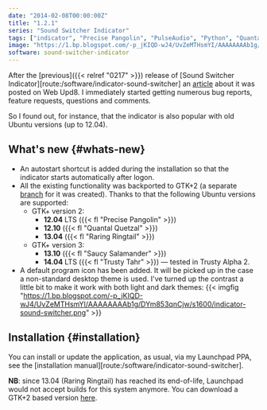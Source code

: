 ```yaml
---
date: "2014-02-08T00:00:00Z"
title: "1.2.1"
series: "Sound Switcher Indicator"
tags: ["indicator", "Precise Pangolin", "PulseAudio", "Python", "Quantal Quetzal", "Raring Ringtail", "Saucy Salamander", "sound", "Sound Switcher Indicator", "Trusty Tahr", "Ubuntu", "Unity"]
image: "https://1.bp.blogspot.com/-p_jKIQD-wJ4/UvZeMTHsmYI/AAAAAAAAb1g/DYm853qnCjw/s1600/indicator-sound-switcher.png"
software: sound-switcher-indicator
---
```


After the [previous]({{< relref "0217" >}}) release of [Sound Switcher Indicator][route:/software/indicator-sound-switcher] an [article](http://www.webupd8.org/2014/02/sound-switcher-ubuntu-indicator.html) about it was posted on Web Upd8. I immediately started getting numerous bug reports, feature requests, questions and comments.

So I found out, for instance, that the indicator is also popular with old Ubuntu versions (up to 12.04).

## What's new {#whats-new}

<!--more-->

* An autostart shortcut is added during the installation so that the indicator starts automatically after logon.
* All the existing functionality was backported to GTK+2 (a separate [branch](https://github.com/yktoo/indicator-sound-switcher/tree/gtk2) for it was created). Thanks to that the following Ubuntu versions are supported:
  * GTK+ version 2:
      * **12.04** LTS ({{< fl "Precise Pangolin" >}})
      * **12.10** ({{< fl "Quantal Quetzal" >}})
      * **13.04** ({{< fl "Raring Ringtail" >}})
  * GTK+ version 3:
      * **13.10** ({{< fl "Saucy Salamander" >}})
      * **14.04** LTS ({{< fl "Trusty Tahr" >}}) — tested in Trusty Alpha 2.
* A default program icon has been added. It will be picked up in the case a non-standard desktop theme is used. I've turned up the contrast a little bit to make it work with both light and dark themes:
  {{< imgfig "https://1.bp.blogspot.com/-p_jKIQD-wJ4/UvZeMTHsmYI/AAAAAAAAb1g/DYm853qnCjw/s1600/indicator-sound-switcher.png" >}}

## Installation {#installation}

You can install or update the application, as usual, via my Launchpad PPA, see the [installation manual][route:/software/indicator-sound-switcher].

**NB**: since 13.04 (Raring Ringtail) has reached its end-of-life, Launchpad would not accept builds for this system anymore. You can download a GTK+2 based version [here](http://ppa.launchpad.net/yktooo/ppa/ubuntu/pool/main/i/indicator-sound-switcher/).
